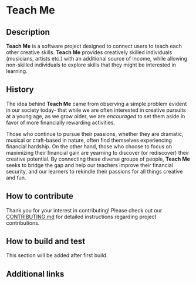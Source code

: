 # Teach Me

## Description
**Teach Me** is a software project designed to connect users to teach each other creative skills. **Teach Me** provides creatively skilled individuals (musicians, artists etc.) with an additional source of income, while allowing non-skilled individuals to explore skills that they might be interested in learning.

## History
The idea behind **Teach Me** came from observing a simple problem evident in our society today- that while we are often interested in creative pursuits at a young age, as we grow older, we are *encouraged* to set them aside in favor of more financially rewarding activities.

Those who continue to pursue their passions, whether they are dramatic, musical or craft-based in nature, often find themselves experiencing financial hardship. On the other hand, those who choose to focus on maximizing their financial gain are yearning to discover (or rediscover) their creative potential. By connecting these diverse groups of people, **Teach Me** seeks to bridge the gap and help our teachers improve their financial security, and our learners to rekindle their passions for all things creative and fun.

## How to contribute
Thank you for your interest in contributing! Please check out our [CONTRIBUTING.md](https://github.com/nyu-software-engineering/teach-me/blob/master/CONTRIBUTING.md) for detailed instructions regarding project contributions.

## How to build and test
This section will be added after first build.

## Additional links
